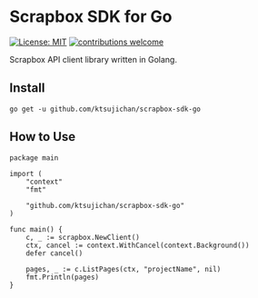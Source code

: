 # Scrapbox SDK for Go

[![License: MIT](https://img.shields.io/badge/License-MIT-brightgreen.svg)](https://opensource.org/licenses/MIT)
[![contributions welcome](https://img.shields.io/badge/contributions-welcome-brightgreen.svg?style=flat)](https://github.com/ktsujichan/scrapbox-sdk-go/issues)

Scrapbox API client library written in Golang.

## Install
```
go get -u github.com/ktsujichan/scrapbox-sdk-go
```

## How to Use
```golang
package main

import (
	"context"
	"fmt"

	"github.com/ktsujichan/scrapbox-sdk-go"
)

func main() {
	c, _ := scrapbox.NewClient()
	ctx, cancel := context.WithCancel(context.Background())
	defer cancel()

	pages, _ := c.ListPages(ctx, "projectName", nil)
	fmt.Println(pages)
}
```
